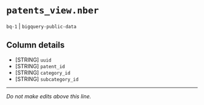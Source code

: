 # `patents_view.nber`
`bq-1` | `bigquery-public-data`

## Column details
* [STRING]    `uuid`
* [STRING]    `patent_id`
* [STRING]    `category_id`
* [STRING]    `subcategory_id`

-------------------------------------------------------------------------------
*Do not make edits above this line.*
